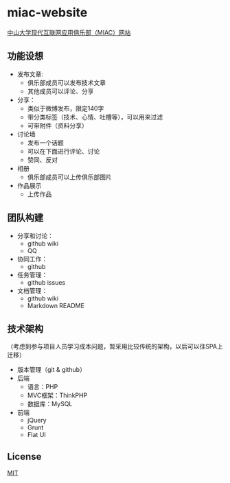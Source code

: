 miac-website
=======================

[中山大学现代互联网应用俱乐部（MIAC）网站](http://sysumiac.com)


## 功能设想
* 发布文章: 
	* 俱乐部成员可以发布技术文章
	* 其他成员可以评论、分享
* 分享：
	* 类似于微博发布，限定140字
	* 带分类标签（技术、心情、吐槽等），可以用来过滤
	* 可带附件（资料分享）
* 讨论墙
	* 发布一个话题
	* 可以在下面进行评论、讨论
	* 赞同、反对
* 相册
	* 俱乐部成员可以上传俱乐部图片
* 作品展示
	* 上传作品

## 团队构建
* 分享和讨论：
	* github wiki
	* QQ
* 协同工作：
	* github
* 任务管理：
	* github issues
* 文档管理：
	* github wiki
	* Markdown README

## 技术架构
（考虑到参与项目人员学习成本问题，暂采用比较传统的架构，以后可以往SPA上迁移）
* 版本管理（git & github）
* 后端
	* 语言：PHP
	* MVC框架：ThinkPHP
	* 数据库：MySQL
* 前端
	* jQuery
	* Grunt
	* Flat UI

## License
[MIT](http://mutedsolutions.mit-license.org/)


